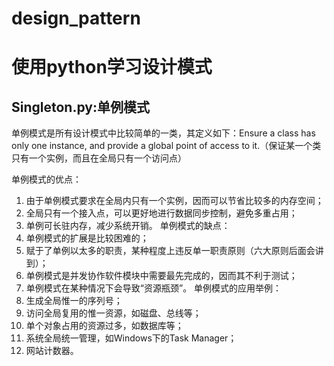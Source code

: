 # design_pattern

使用python学习设计模式
=========================================================

## Singleton.py:单例模式
单例模式是所有设计模式中比较简单的一类，其定义如下：Ensure a class has only one instance, and provide a global point of access to it.（保证某一个类只有一个实例，而且在全局只有一个访问点）

单例模式的优点：
1. 由于单例模式要求在全局内只有一个实例，因而可以节省比较多的内存空间；
2. 全局只有一个接入点，可以更好地进行数据同步控制，避免多重占用；
3. 单例可长驻内存，减少系统开销。
单例模式的缺点：
1. 单例模式的扩展是比较困难的；
2. 赋于了单例以太多的职责，某种程度上违反单一职责原则（六大原则后面会讲到）；
3. 单例模式是并发协作软件模块中需要最先完成的，因而其不利于测试；
4. 单例模式在某种情况下会导致“资源瓶颈”。
单例模式的应用举例：
1. 生成全局惟一的序列号；
2. 访问全局复用的惟一资源，如磁盘、总线等；
3. 单个对象占用的资源过多，如数据库等；
4. 系统全局统一管理，如Windows下的Task Manager；
5. 网站计数器。
